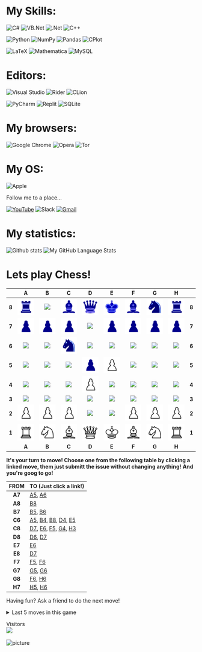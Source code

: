 # My Skills:

![C#](https://img.shields.io/badge/c%23-%23239120.svg?style=for-the-badge&logo=c-sharp&logoColor=white&color=890ab8&labelColor=purple)
![VB.Net](https://img.shields.io/badge/VISUALBASIC.NET-5C2D91?style=for-the-badge&logo=.net&logoColor=white&color=890ab8&labelColor=purple)
![.Net](https://img.shields.io/badge/.NET-5C2D91?style=for-the-badge&logo=.net&logoColor=white&color=890ab8&labelColor=purple)
![C++](https://img.shields.io/badge/c++-%2300599C.svg?style=for-the-badge&logo=c%2B%2B&logoColor=white&color=890ab8&labelColor=purple)

![Python](https://img.shields.io/badge/python-3670A0?style=for-the-badge&logo=python&logoColor=white&color=f2870d&labelColor=f55210)
![NumPy](https://img.shields.io/badge/numpy-%23013243.svg?style=for-the-badge&logo=numpy&logoColor=white&color=f2870d&labelColor=f55210)
![Pandas](https://img.shields.io/badge/pandas-%23150458.svg?style=for-the-badge&logo=pandas&logoColor=white&color=f2870d&labelColor=f55210)
![CPlot](https://img.shields.io/badge/CPlot-%233F4F75.svg?style=for-the-badge&logo=plotly&logoColor=white&color=f2870d&labelColor=f55210)

![LaTeX](https://img.shields.io/badge/latex-%23008080.svg?style=for-the-badge&logo=latex&logoColor=white&color=0ab076&labelColor=127c57)
![Mathematica](https://img.shields.io/badge/Mathematica-%23008080.svg?style=for-the-badge&logo=scipy&logoColor=white&color=0ab076&labelColor=127c57)
![MySQL](https://img.shields.io/badge/mysql-%2300f.svg?style=for-the-badge&logo=mysql&logoColor=white&color=0ab076&labelColor=127c57)

# Editors:

![Visual Studio](https://img.shields.io/badge/Visual%20Studio-5C2D91.svg?style=for-the-badge&logo=visual-studio&logoColor=white&color=890ab8&labelColor=purple)
![Rider](https://img.shields.io/badge/Rider-000000.svg?style=for-the-badge&logo=Rider&logoColor=white&color=890ab8&labelColor=purple)
![CLion](https://img.shields.io/badge/CLion-black?style=for-the-badge&logo=clion&logoColor=white&color=890ab8&labelColor=purple)

![PyCharm](https://img.shields.io/badge/pycharm-143?style=for-the-badge&logo=pycharm&logoColor=white&color=f2870d&labelColor=f55210)
![Replit](https://img.shields.io/badge/Repl.it-DD1200?style=for-the-badge&logo=Replit&logoColor=white&color=f2870d&labelColor=f55210)
![SQLite](https://img.shields.io/badge/sqlite-%2307405e.svg?style=for-the-badge&logo=sqlite&logoColor=white&color=f2870d&labelColor=f55210)

<!--
[![Generic badge]()](https://shields.io/)
[![Generic badge]()](https://shields.io/)
[![Generic badge]()](https://shields.io/)
-->
# My browsers:

![Google Chrome](https://img.shields.io/badge/Google%20Chrome-4285F4?style=for-the-badge&logo=GoogleChrome&logoColor=white&color=4577da&labelColor=2e4f90)
![Opera](https://img.shields.io/badge/Opera-FF1B2D?style=for-the-badge&logo=Opera&logoColor=white&color=4577da&labelColor=2e4f90)
![Tor](https://img.shields.io/badge/Tor-7D4698?style=for-the-badge&logo=Tor-Browser&logoColor=white&color=4577da&labelColor=2e4f90)

# My OS:

![Apple](https://img.shields.io/badge/Apple-%23000000.svg?style=for-the-badge&logo=apple&logoColor=white&color=ff8cc8&labelColor=f6398e)




Follow me to a place...

[![YouTube](https://img.shields.io/badge/YouTube-%23FF0000.svg?style=for-the-badge&logo=YouTube&logoColor=white)](https://www.youtube.com/channel/UCu-5F8ZwJ_FVeHjPpNIudxA)
![Slack](https://img.shields.io/badge/Slack-4A154B?style=for-the-badge&logo=slack&logoColor=white)
[![Gmail](https://img.shields.io/badge/Gmail-D14836?style=for-the-badge&logo=gmail&logoColor=white)](mailto:ruslango.work@gmail.com)

# My statistics:

![Github stats](https://github-readme-stats.vercel.app/api?username=RusMermaid&theme=codeSTACKr&show_icons=true&count_private=true)
![My GitHub Language Stats](https://github-readme-stats.vercel.app/api/top-langs/?username=RusMermaid&langs_count=7&count_private=true&exclude_repo=Ural_CS&theme=codeSTACKr&hide=nix,dockerfile,html,glsl,c++,gdscript,javascript,css)
<!--&include_repo=Ural_CS
-->
# Lets play Chess!
<!-- BEGIN CHESS BOARD -->
|   | A | B | C | D | E | F | G | H |   |
|---|:-:|:-:|:-:|:-:|:-:|:-:|:-:|:-:|:-:|
| **8** | <img src="img/black/rook.png" width=50px> | <img src="img/blank.png" width=50px> | <img src="img/black/bishop.png" width=50px> | <img src="img/black/queen.png" width=50px> | <img src="img/black/king.png" width=50px> | <img src="img/black/bishop.png" width=50px> | <img src="img/black/knight.png" width=50px> | <img src="img/black/rook.png" width=50px> | **8** |
| **7** | <img src="img/black/pawn.png" width=50px> | <img src="img/black/pawn.png" width=50px> | <img src="img/black/pawn.png" width=50px> | <img src="img/blank.png" width=50px> | <img src="img/black/pawn.png" width=50px> | <img src="img/black/pawn.png" width=50px> | <img src="img/black/pawn.png" width=50px> | <img src="img/black/pawn.png" width=50px> | **7** |
| **6** | <img src="img/blank.png" width=50px> | <img src="img/blank.png" width=50px> | <img src="img/black/knight.png" width=50px> | <img src="img/blank.png" width=50px> | <img src="img/blank.png" width=50px> | <img src="img/blank.png" width=50px> | <img src="img/blank.png" width=50px> | <img src="img/blank.png" width=50px> | **6** |
| **5** | <img src="img/blank.png" width=50px> | <img src="img/blank.png" width=50px> | <img src="img/blank.png" width=50px> | <img src="img/black/pawn.png" width=50px> | <img src="img/white/pawn.png" width=50px> | <img src="img/blank.png" width=50px> | <img src="img/blank.png" width=50px> | <img src="img/blank.png" width=50px> | **5** |
| **4** | <img src="img/blank.png" width=50px> | <img src="img/blank.png" width=50px> | <img src="img/blank.png" width=50px> | <img src="img/white/pawn.png" width=50px> | <img src="img/blank.png" width=50px> | <img src="img/blank.png" width=50px> | <img src="img/blank.png" width=50px> | <img src="img/blank.png" width=50px> | **4** |
| **3** | <img src="img/blank.png" width=50px> | <img src="img/blank.png" width=50px> | <img src="img/blank.png" width=50px> | <img src="img/blank.png" width=50px> | <img src="img/blank.png" width=50px> | <img src="img/blank.png" width=50px> | <img src="img/blank.png" width=50px> | <img src="img/blank.png" width=50px> | **3** |
| **2** | <img src="img/white/pawn.png" width=50px> | <img src="img/white/pawn.png" width=50px> | <img src="img/white/pawn.png" width=50px> | <img src="img/blank.png" width=50px> | <img src="img/blank.png" width=50px> | <img src="img/white/pawn.png" width=50px> | <img src="img/white/pawn.png" width=50px> | <img src="img/white/pawn.png" width=50px> | **2** |
| **1** | <img src="img/white/rook.png" width=50px> | <img src="img/white/knight.png" width=50px> | <img src="img/white/bishop.png" width=50px> | <img src="img/white/queen.png" width=50px> | <img src="img/white/king.png" width=50px> | <img src="img/white/bishop.png" width=50px> | <img src="img/white/knight.png" width=50px> | <img src="img/white/rook.png" width=50px> | **1** |
|   | **A** | **B** | **C** | **D** | **E** | **F** | **G** | **H** |   |
<!-- END CHESS BOARD -->

**It's your turn to move! Choose one from the following table by clicking a linked move, them just submitt the issue without changing anything!**
**And you're goog to go!**
<!-- BEGIN MOVES LIST -->
|  FROM  | TO (Just click a link!) |
| :----: | :---------------------- |
| **A7** | [A5](https://github.com/RusMermaid/RusMermaid/issues/new?body=Please+do+not+change+the+title.+Just+click+%22Submit+new+issue%22.+You+don%27t+need+to+do+anything+else+%3AD&title=Chess%3A+Move+A7+to+A5), [A6](https://github.com/RusMermaid/RusMermaid/issues/new?body=Please+do+not+change+the+title.+Just+click+%22Submit+new+issue%22.+You+don%27t+need+to+do+anything+else+%3AD&title=Chess%3A+Move+A7+to+A6) |
| **A8** | [B8](https://github.com/RusMermaid/RusMermaid/issues/new?body=Please+do+not+change+the+title.+Just+click+%22Submit+new+issue%22.+You+don%27t+need+to+do+anything+else+%3AD&title=Chess%3A+Move+A8+to+B8) |
| **B7** | [B5](https://github.com/RusMermaid/RusMermaid/issues/new?body=Please+do+not+change+the+title.+Just+click+%22Submit+new+issue%22.+You+don%27t+need+to+do+anything+else+%3AD&title=Chess%3A+Move+B7+to+B5), [B6](https://github.com/RusMermaid/RusMermaid/issues/new?body=Please+do+not+change+the+title.+Just+click+%22Submit+new+issue%22.+You+don%27t+need+to+do+anything+else+%3AD&title=Chess%3A+Move+B7+to+B6) |
| **C6** | [A5](https://github.com/RusMermaid/RusMermaid/issues/new?body=Please+do+not+change+the+title.+Just+click+%22Submit+new+issue%22.+You+don%27t+need+to+do+anything+else+%3AD&title=Chess%3A+Move+C6+to+A5), [B4](https://github.com/RusMermaid/RusMermaid/issues/new?body=Please+do+not+change+the+title.+Just+click+%22Submit+new+issue%22.+You+don%27t+need+to+do+anything+else+%3AD&title=Chess%3A+Move+C6+to+B4), [B8](https://github.com/RusMermaid/RusMermaid/issues/new?body=Please+do+not+change+the+title.+Just+click+%22Submit+new+issue%22.+You+don%27t+need+to+do+anything+else+%3AD&title=Chess%3A+Move+C6+to+B8), [D4](https://github.com/RusMermaid/RusMermaid/issues/new?body=Please+do+not+change+the+title.+Just+click+%22Submit+new+issue%22.+You+don%27t+need+to+do+anything+else+%3AD&title=Chess%3A+Move+C6+to+D4), [E5](https://github.com/RusMermaid/RusMermaid/issues/new?body=Please+do+not+change+the+title.+Just+click+%22Submit+new+issue%22.+You+don%27t+need+to+do+anything+else+%3AD&title=Chess%3A+Move+C6+to+E5) |
| **C8** | [D7](https://github.com/RusMermaid/RusMermaid/issues/new?body=Please+do+not+change+the+title.+Just+click+%22Submit+new+issue%22.+You+don%27t+need+to+do+anything+else+%3AD&title=Chess%3A+Move+C8+to+D7), [E6](https://github.com/RusMermaid/RusMermaid/issues/new?body=Please+do+not+change+the+title.+Just+click+%22Submit+new+issue%22.+You+don%27t+need+to+do+anything+else+%3AD&title=Chess%3A+Move+C8+to+E6), [F5](https://github.com/RusMermaid/RusMermaid/issues/new?body=Please+do+not+change+the+title.+Just+click+%22Submit+new+issue%22.+You+don%27t+need+to+do+anything+else+%3AD&title=Chess%3A+Move+C8+to+F5), [G4](https://github.com/RusMermaid/RusMermaid/issues/new?body=Please+do+not+change+the+title.+Just+click+%22Submit+new+issue%22.+You+don%27t+need+to+do+anything+else+%3AD&title=Chess%3A+Move+C8+to+G4), [H3](https://github.com/RusMermaid/RusMermaid/issues/new?body=Please+do+not+change+the+title.+Just+click+%22Submit+new+issue%22.+You+don%27t+need+to+do+anything+else+%3AD&title=Chess%3A+Move+C8+to+H3) |
| **D8** | [D6](https://github.com/RusMermaid/RusMermaid/issues/new?body=Please+do+not+change+the+title.+Just+click+%22Submit+new+issue%22.+You+don%27t+need+to+do+anything+else+%3AD&title=Chess%3A+Move+D8+to+D6), [D7](https://github.com/RusMermaid/RusMermaid/issues/new?body=Please+do+not+change+the+title.+Just+click+%22Submit+new+issue%22.+You+don%27t+need+to+do+anything+else+%3AD&title=Chess%3A+Move+D8+to+D7) |
| **E7** | [E6](https://github.com/RusMermaid/RusMermaid/issues/new?body=Please+do+not+change+the+title.+Just+click+%22Submit+new+issue%22.+You+don%27t+need+to+do+anything+else+%3AD&title=Chess%3A+Move+E7+to+E6) |
| **E8** | [D7](https://github.com/RusMermaid/RusMermaid/issues/new?body=Please+do+not+change+the+title.+Just+click+%22Submit+new+issue%22.+You+don%27t+need+to+do+anything+else+%3AD&title=Chess%3A+Move+E8+to+D7) |
| **F7** | [F5](https://github.com/RusMermaid/RusMermaid/issues/new?body=Please+do+not+change+the+title.+Just+click+%22Submit+new+issue%22.+You+don%27t+need+to+do+anything+else+%3AD&title=Chess%3A+Move+F7+to+F5), [F6](https://github.com/RusMermaid/RusMermaid/issues/new?body=Please+do+not+change+the+title.+Just+click+%22Submit+new+issue%22.+You+don%27t+need+to+do+anything+else+%3AD&title=Chess%3A+Move+F7+to+F6) |
| **G7** | [G5](https://github.com/RusMermaid/RusMermaid/issues/new?body=Please+do+not+change+the+title.+Just+click+%22Submit+new+issue%22.+You+don%27t+need+to+do+anything+else+%3AD&title=Chess%3A+Move+G7+to+G5), [G6](https://github.com/RusMermaid/RusMermaid/issues/new?body=Please+do+not+change+the+title.+Just+click+%22Submit+new+issue%22.+You+don%27t+need+to+do+anything+else+%3AD&title=Chess%3A+Move+G7+to+G6) |
| **G8** | [F6](https://github.com/RusMermaid/RusMermaid/issues/new?body=Please+do+not+change+the+title.+Just+click+%22Submit+new+issue%22.+You+don%27t+need+to+do+anything+else+%3AD&title=Chess%3A+Move+G8+to+F6), [H6](https://github.com/RusMermaid/RusMermaid/issues/new?body=Please+do+not+change+the+title.+Just+click+%22Submit+new+issue%22.+You+don%27t+need+to+do+anything+else+%3AD&title=Chess%3A+Move+G8+to+H6) |
| **H7** | [H5](https://github.com/RusMermaid/RusMermaid/issues/new?body=Please+do+not+change+the+title.+Just+click+%22Submit+new+issue%22.+You+don%27t+need+to+do+anything+else+%3AD&title=Chess%3A+Move+H7+to+H5), [H6](https://github.com/RusMermaid/RusMermaid/issues/new?body=Please+do+not+change+the+title.+Just+click+%22Submit+new+issue%22.+You+don%27t+need+to+do+anything+else+%3AD&title=Chess%3A+Move+H7+to+H6) |
<!-- END MOVES LIST -->

Having fun? Ask a friend to do the next move!



<details>
  <summary>Last 5 moves in this game</summary>
<!-- BEGIN LAST MOVES -->

| Move | Author |
| :--: | :----- |
| `E4` to `E5` | [ @RusMermaid](https://github.com/RusMermaid) |
| `D7` to `D5` | [ @Quofite](https://github.com/Quofite) |
| `E2` to `E4` | [ @RusMermaid](https://github.com/RusMermaid) |
| `B8` to `C6` | [ @Degreezee](https://github.com/Degreezee) |
| `D2` to `D4` | [ @RusMermaid](https://github.com/RusMermaid) |

<!-- END LAST MOVES -->
</details>



<p> 
  Visitors<br>
  <img src="https://profile-counter.glitch.me/RusMermaid/count.svg" />
</p>

![picture](https://raw.githubusercontent.com/saadeghi/saadeghi/master/dino.gif)
<br />
<br />
